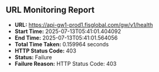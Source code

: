 ## URL Monitoring Report

- **URL:** https://api-gw1-prod1.fisglobal.com/gw/v1/health
- **Start Time:** 2025-07-13T05:41:01.404092
- **End Time:** 2025-07-13T05:41:01.564056
- **Total Time Taken:** 0.159964 seconds
- **HTTP Status Code:** 403
- **Status:** Failure
- **Failure Reason:** HTTP Status Code: 403
